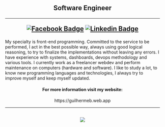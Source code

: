 <h2 align="center">
Software Engineer
  
<hr>

[![Facebook Badge](https://img.shields.io/badge/-Facebook-0e76a8?style=flat-square&logo=Facebook&logoColor=white)](https://www.facebook.com/guilhermedouglas.beitum)
[![Linkedin Badge](https://img.shields.io/badge/-LinkedIn-0e76a8?style=flat-square&logo=Linkedin&logoColor=white)](https://www.linkedin.com/in/gdbeitum)
  
</h2>



My specialty is front-end programming.
Committed to the service to be performed, I act in the best possible way, always using good logical reasoning, to try to finalize the implementations without leaving any errors.
I have experience with systems, dashboards, devops methodology and various tools.
I currently work as a freelancer webdev and perform maintenance on computers (hardware and software).
I like to study a lot, to know new programming languages and technologies, I always try to improve myself and keep myself updated.
  
  
<div align="center">
 
<h4>For more information visit my website:</h4>
https://guilhermeb.web.app

</div>
  
<hr>
<br>   

<div align="center">
<img  src="https://github-profile-trophy.vercel.app/?username=GuilhermeDBeitum&row=2&column=2&margin-w=50&margin-h=15&theme=radical&title=MultiLanguage,Stars,Commits,Repositories,PullRequest">
</div>  
